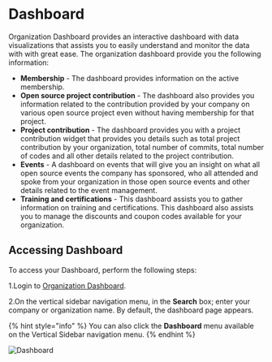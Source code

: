 # Dashboard

Organization Dashboard provides an interactive dashboard with data visualizations that assists you to easily understand and monitor the data with with great ease. The organization dashboard provide you the following information:

* **Membership** - The dashboard provides information on the active membership.
* **Open source project contribution** - The dashboard also provides you information related to the contribution provided by your company on various open source project even without having membership for that project.
* **Project contribution** - The dashboard provides you with a project contribution widget that provides you details such as total project contribution by your organization, total number of commits, total number of codes and all other details related to the project contribution.
* **Events** - A dashboard on events that will give you an insight on what all open source events the company has sponsored, who all attended and spoke from your organization in those open source events and other details related to the event management.
* **Training and certifications** - This dashboard assists you to gather information on training and certifications. This dashboard also assists you to manage the discounts and coupon codes available for your organization.

## Accessing Dashboard

To access your Dashboard, perform the following steps:

1.Login to [Organization Dashboard](https://myorg.lfx.dev).

2.On the vertical sidebar navigation menu, in the **Search** box; enter your company or organization name. By default, the dashboard page appears.

{% hint style="info" %}
You can also click the **Dashboard** menu available on the Vertical Sidebar navigation menu.
{% endhint %}

![Dashboard](https://files.gitbook.com/v0/b/gitbook-28427.appspot.com/o/assets%2F-MgAESFs0H7zYsmTgcOZ%2F-MgeTDQF3JLwyECO9C\_r%2F-MgeTrv3WDWCG5NYSZqR%2FDashboard.png?alt=media\&token=c893b331-1c7a-43fc-af16-35a6fb5eda4a)

